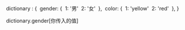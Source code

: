 dictionary : {
​    gender: {
​        1: '男'
​        2: '女'
​    },
​    color:  {
​        1: 'yellow'
​        2: 'red'
​    },
}

dictionary.gender[你传入的值]
